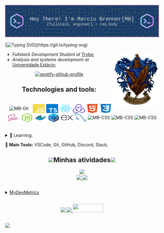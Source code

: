 <!-- <img src ="github/mario_dev.gif">  -->

<img src ="github/github-header-image(10).png">
<!-- 
gerador de banner
https://leviarista.github.io/github-profile-header-generator/ 
-->
<div>
  
  
  [![Typing SVG](https://readme-typing-svg.herokuapp.com?duration=4000&color=C229D2&lines=it's+gonna+be+LEGEN...wait4it...;...DARY!)](https://git.io/typing-svg)
  
<!-- texto em azul   -->
<!--   [![Typing SVG](https://readme-typing-svg.herokuapp.com?lines=it's+gonna+be+LEGEN...wait4it;...DARY!)](https://git.io/typing-svg) -->
  
<!--   ![Typing SVG](https://readme-typing-svg.herokuapp.com?font=Press+Start+2P&color=%235B83F7&width=800&lines=Hi+there%2C+I'm+Marcio+Brenner+AKA+%5BMB%5D) -->
<!--   editor usado para fazer o  typing 
https://readme-typing-svg.herokuapp.com/demo/
-->

</div>  

<img src ="github/raven35.png" width = "150px" align = "right">


- *Fullstack Development Student at* [Trybe](https://www.betrybe.com);
- *Analysis and systems development at* [Universidade Estácio](https://estacio.br/cursos/graduacao/analise-e-desenvolvimento-de-sistemas);


<div align="center">

  [![spotify-github-profile](https://spotify-github-profile.vercel.app/api/view?uid=mzw7qqi1vp24n4q1502af8xzg&cover_image=true&theme=novatorem&bar_color=53b14f&bar_color_cover=true)](https://spotify-github-profile.vercel.app/api/view?uid=mzw7qqi1vp24n4q1502af8xzg&redirect=true)

  </div>


##


<div align="center">
  
## Technologies and tools:
  
  <div align="center"style="display: inline_block"><br>
  <img align="center" alt="MB-Git" width="35" height="35" hspace="10"src="https://cdn.jsdelivr.net/gh/devicons/devicon/icons/git/git-original.svg" />
  <img align="center" alt="MB-Js" height="30" width="40" src="https://raw.githubusercontent.com/devicons/devicon/master/icons/javascript/javascript-plain.svg">
  <img align="center" alt="MB-Ts" height="30" width="40" src="https://raw.githubusercontent.com/devicons/devicon/master/icons/typescript/typescript-plain.svg">
  <img align="center" alt="MB-React" height="30" width="40" src="https://raw.githubusercontent.com/devicons/devicon/master/icons/react/react-original.svg">
  <img align="center" alt="MB-CSS" height="30" width="40" src="https://raw.githubusercontent.com/devicons/devicon/master/icons/redux/redux-original.svg">
  <img align="center" alt="MB-HTML" height="30" width="40" src="https://raw.githubusercontent.com/devicons/devicon/master/icons/html5/html5-original.svg">
  <img align="center" alt="MB-CSS" height="30" width="40" src="https://raw.githubusercontent.com/devicons/devicon/master/icons/css3/css3-original.svg">
  <img align="center" alt="MB-CSS" height="30" width="40" src="https://raw.githubusercontent.com/devicons/devicon/master/icons/sass/sass-original.svg">
  <img align="center" alt="MB-CSS" height="30" width="40" src="https://raw.githubusercontent.com/devicons/devicon/master/icons/nodejs/nodejs-original.svg">
  <img align="center" alt="MB-CSS" height="30" width="40" src="https://raw.githubusercontent.com/devicons/devicon/master/icons/docker/docker-original.svg">
 <img align="center" alt="MB-CSS" height="30" width="40" src="https://raw.githubusercontent.com/devicons/devicon/master/icons/sequelize/sequelize-original.svg">
  <img align="center" alt="MB-CSS" height="30" width="40" src="https://raw.githubusercontent.com/devicons/devicon/master/icons/express/express-original.svg">
 <img align="center" alt="MB-CSS" height="30" width="40" src="https://raw.githubusercontent.com/devicons/devicon/master/icons/mysql/mysql-original.svg">
 <img align="center" alt="MB-CSS" width="40" height="30" src="https://cdn.jsdelivr.net/gh/devicons/devicon/icons/mongodb/mongodb-original-wordmark.svg" />
 <img align="center" alt="MB-CSS" width="35" height="35" src="https://cdn.jsdelivr.net/gh/devicons/devicon/icons/jest/jest-plain.svg" />
 <img align="center" alt="MB-CSS" width="35" height="35" src="https://cdn.jsdelivr.net/gh/devicons/devicon/icons/mocha/mocha-plain.svg" />
 
</div> 

</div>



<br>
<br>
<details>

<summary>🌱 Learning:</summary>

<div>
  
- [x] Git & GitHub;   
- [x] HTML5;
- [x] CSS3;
- [x] Javascript;
- [x] Type Script;
- [x] ReactJS;
- [X] Redux;
- [X] Docker;
- [X] Node.js;
- [X] Sequelize; 
- [X] Express;  
- [X] SQL;
- [X] MySql;  
- [X] SASS;
- [X] Styled Component;
- [x] OutSystems (enthusiastic 😆);
- [ ] MongoDB
- [ ] Python
- [ ] Algorithms and Data Structure
- [ ] Next.js
- [ ] React Native
- [ ] Flutter
  
</div>
  
</details>  

  
:school_satchel: **Main Tools:** VSCode, Git, GitHub, Discord, Slack;

##
<h2 align="center"><img src="https://media.giphy.com/media/U4q3ag4oAN37cEodFB/giphy.gif" width="50">Minhas atividades<img src="https://media.giphy.com/media/U4q3ag4oAN37cEodFB/giphy.gif" width="50"></h2>

<div align="center">
 <a href="https://wakatime.com/@mbrennerr">
  <img src="https://github-readme-stats.vercel.app/api/wakatime?username=mbrennerr&theme=tokyonight"/>
 </a>
</div>

<div align="center">
  <a href="https://github.com/mbrennerr">
  <img height="150em" src="https://github-readme-stats.vercel.app/api?username=mbrennerr&show_icons=true&theme=tokyonight&include_all_commits=true&count_private=true"/>
  <img height="150em" src="https://github-readme-stats.vercel.app/api/top-langs/?username=mbrennerr&layout=compact&langs_count=7&theme=tokyonight"/>
</div>

  ##
<details> 
 
  <summary>MyDevMetrics</summary>
 
  
     <!--START_SECTION:waka-->
![Code Time](http://img.shields.io/badge/Code%20Time-254%20hrs%2038%20mins-blue)

![Profile Views](http://img.shields.io/badge/Profile%20Views-1-blue)

![Lines of code](https://img.shields.io/badge/From%20Hello%20World%20I%27ve%20Written-12%20Million%20lines%20of%20code-blue)

**🐱 My GitHub Data** 

> 🏆 241 Contributions in the Year 2022
 > 
> 📦 291.6 kB Used in GitHub's Storage 
 > 
> 🚫 Not Opted to Hire
 > 
> 📜 35 Public Repositories 
 > 
> 🔑 0 Private Repositories  
 > 
**I'm a Night 🦉** 

```text
🌞 Morning    39 commits     ██░░░░░░░░░░░░░░░░░░░░░░░   9.97% 
🌆 Daytime    136 commits    ████████░░░░░░░░░░░░░░░░░   34.78% 
🌃 Evening    189 commits    ████████████░░░░░░░░░░░░░   48.34% 
🌙 Night      27 commits     █░░░░░░░░░░░░░░░░░░░░░░░░   6.91%

```
📅 **I'm Most Productive on Friday** 

```text
Monday       42 commits     ██░░░░░░░░░░░░░░░░░░░░░░░   10.74% 
Tuesday      73 commits     ████░░░░░░░░░░░░░░░░░░░░░   18.67% 
Wednesday    64 commits     ████░░░░░░░░░░░░░░░░░░░░░   16.37% 
Thursday     41 commits     ██░░░░░░░░░░░░░░░░░░░░░░░   10.49% 
Friday       80 commits     █████░░░░░░░░░░░░░░░░░░░░   20.46% 
Saturday     28 commits     █░░░░░░░░░░░░░░░░░░░░░░░░   7.16% 
Sunday       63 commits     ████░░░░░░░░░░░░░░░░░░░░░   16.11%

```


📊 **This Week I Spent My Time On** 

```text
⌚︎ Time Zone: America/Manaus

💬 Programming Languages: 
JavaScript               3 hrs 47 mins       ██████████████████████░░░   90.1% 
Other                    16 mins             █░░░░░░░░░░░░░░░░░░░░░░░░   6.36% 
JSON                     8 mins              ░░░░░░░░░░░░░░░░░░░░░░░░░   3.23% 
TypeScript               0 secs              ░░░░░░░░░░░░░░░░░░░░░░░░░   0.15% 
SQL                      0 secs              ░░░░░░░░░░░░░░░░░░░░░░░░░   0.08%

🔥 Editors: 
VS Code                  4 hrs 13 mins       █████████████████████████   100.0%

🐱‍💻 Projects: 
sd-015-b-project-delivery2 hrs 26 mins       ██████████████░░░░░░░░░░░   57.86% 
sd-015-b-mongodb-commerce1 hr 46 mins        ██████████░░░░░░░░░░░░░░░   41.99% 
sd-015-b-project-car-shop0 secs              ░░░░░░░░░░░░░░░░░░░░░░░░░   0.15%

💻 Operating System: 
Linux                    4 hrs 13 mins       █████████████████████████   100.0%

```

**I Mostly Code in JavaScript** 

```text
JavaScript               18 repos            ██████████████████░░░░░░░   75.0% 
TypeScript               4 repos             ████░░░░░░░░░░░░░░░░░░░░░   16.67% 
HTML                     2 repos             ██░░░░░░░░░░░░░░░░░░░░░░░   8.33%

```


**Timeline**

![Chart not found](https://raw.githubusercontent.com/mbrennerr/mbrennerr/main/charts/bar_graph.png) 


 Last Updated on 05/06/2022 18:47:34 UTC
<!--END_SECTION:waka-->
</details>  




  
  ##
 <div align="center">
   <a href = "mailto:marciobrennerbusiness@gmail.com">
     <img src="https://img.shields.io/badge/-Gmail-%23333?style=for-the-badge&logo=gmail&logoColor=white" target="_blank">
   </a>
   <a href="https://www.linkedin.com/in/mbrennerr" target="_blank">
      <img src="https://img.shields.io/badge/-LinkedIn-%230077B5?style=for-the-badge&logo=linkedin&logoColor=white" target="_blank">
   </a> 
   <a href="https://mbrennerr.vercel.app/">
    <img src="https://img.shields.io/static/v1?&label=Portfolio&message=site&color=green&style=for-the-badge" height=28 width=100/>
   </a>
 </div>
    
  ##
   <img src="https://www.codewars.com/users/mbrennerr/badges/micro" align = "center" />
    
   

   
  


<!--
**mbrennerr/mbrennerr** is a ✨ _special_ ✨ repository because its `README.md` (this file) appears on your GitHub profile.

Here are some ideas to get you started:

- 🔭 I’m currently working on ...
- 🌱 I’m currently learning ...
- 👯 I’m looking to collaborate on ...
- 🤔 I’m looking for help with ...
- 💬 Ask me about ...
- 📫 How to reach me: ...
- 😄 Pronouns: ...
- ⚡ Fun fact: ...
-->
